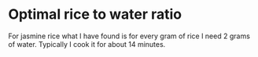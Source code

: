 # Optimal rice to water ratio

For jasmine rice what I have found is for every gram of rice I need 2
grams of water.  Typically I cook it for about 14 minutes.
